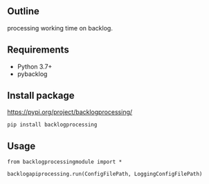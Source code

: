 ## Outline

processing working time on backlog.

## Requirements

- Python 3.7+
- pybacklog

## Install package

https://pypi.org/project/backlogprocessing/

```
pip install backlogprocessing
```

## Usage

```
from backlogprocessingmodule import *

backlogapiprocessing.run(ConfigFilePath, LoggingConfigFilePath)
```
